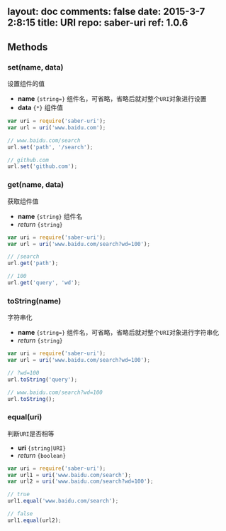 layout: doc
comments: false
date: 2015-3-7 2:8:15
title: URI
repo: saber-uri
ref: 1.0.6
---

## Methods

### set(name, data)

设置组件的值

* **name** `{string=}` 组件名，可省略，省略后就对整个`URI`对象进行设置
* **data** `{*}` 组件值

```js
var uri = require('saber-uri');
var url = uri('www.baidu.com');

// www.baidu.com/search
url.set('path', '/search');

// github.com
url.set('github.com');
```

### get(name, data)

获取组件值

* **name** `{string}` 组件名
* _return_ `{string}`

```javascript
var uri = require('saber-uri');
var url = uri('www.baidu.com/search?wd=100');

// /search
url.get('path');

// 100
url.get('query', 'wd');
```

### toString(name)

字符串化

* **name** `{string=}` 组件名，可省略，省略后就对整个`URI`对象进行字符串化
* _return_ `{string}`

```js
var uri = require('saber-uri');
var url = uri('www.baidu.com/search?wd=100');

// ?wd=100
url.toString('query');

// www.baidu.com/search?wd=100
url.toString();
```

### equal(uri)

判断`URI`是否相等

* **uri** `{string|URI}`
* _return_ `{boolean}`

```js
var uri = require('saber-uri');
var url1 = uri('www.baidu.com/search');
var url2 = uri('www.baidu.com/search?wd=100');

// true
url1.equal('www.baidu.com/search');

// false
url1.equal(url2);
```